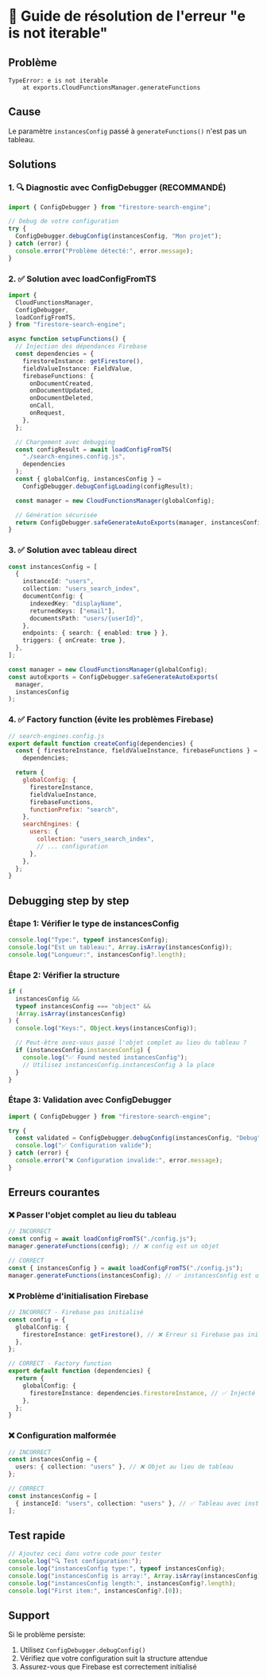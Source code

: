 # 🚨 Guide de résolution de l'erreur "e is not iterable"

## Problème

```
TypeError: e is not iterable
    at exports.CloudFunctionsManager.generateFunctions
```

## Cause

Le paramètre `instancesConfig` passé à `generateFunctions()` n'est pas un tableau.

## Solutions

### 1. 🔍 Diagnostic avec ConfigDebugger (RECOMMANDÉ)

```typescript
import { ConfigDebugger } from "firestore-search-engine";

// Debug de votre configuration
try {
  ConfigDebugger.debugConfig(instancesConfig, "Mon projet");
} catch (error) {
  console.error("Problème détecté:", error.message);
}
```

### 2. ✅ Solution avec loadConfigFromTS

```typescript
import {
  CloudFunctionsManager,
  ConfigDebugger,
  loadConfigFromTS,
} from "firestore-search-engine";

async function setupFunctions() {
  // Injection des dépendances Firebase
  const dependencies = {
    firestoreInstance: getFirestore(),
    fieldValueInstance: FieldValue,
    firebaseFunctions: {
      onDocumentCreated,
      onDocumentUpdated,
      onDocumentDeleted,
      onCall,
      onRequest,
    },
  };

  // Chargement avec debugging
  const configResult = await loadConfigFromTS(
    "./search-engines.config.js",
    dependencies
  );
  const { globalConfig, instancesConfig } =
    ConfigDebugger.debugConfigLoading(configResult);

  const manager = new CloudFunctionsManager(globalConfig);

  // Génération sécurisée
  return ConfigDebugger.safeGenerateAutoExports(manager, instancesConfig);
}
```

### 3. ✅ Solution avec tableau direct

```typescript
const instancesConfig = [
  {
    instanceId: "users",
    collection: "users_search_index",
    documentConfig: {
      indexedKey: "displayName",
      returnedKeys: ["email"],
      documentsPath: "users/{userId}",
    },
    endpoints: { search: { enabled: true } },
    triggers: { onCreate: true },
  },
];

const manager = new CloudFunctionsManager(globalConfig);
const autoExports = ConfigDebugger.safeGenerateAutoExports(
  manager,
  instancesConfig
);
```

### 4. ✅ Factory function (évite les problèmes Firebase)

```javascript
// search-engines.config.js
export default function createConfig(dependencies) {
  const { firestoreInstance, fieldValueInstance, firebaseFunctions } =
    dependencies;

  return {
    globalConfig: {
      firestoreInstance,
      fieldValueInstance,
      firebaseFunctions,
      functionPrefix: "search",
    },
    searchEngines: {
      users: {
        collection: "users_search_index",
        // ... configuration
      },
    },
  };
}
```

## Debugging step by step

### Étape 1: Vérifier le type de instancesConfig

```typescript
console.log("Type:", typeof instancesConfig);
console.log("Est un tableau:", Array.isArray(instancesConfig));
console.log("Longueur:", instancesConfig?.length);
```

### Étape 2: Vérifier la structure

```typescript
if (
  instancesConfig &&
  typeof instancesConfig === "object" &&
  !Array.isArray(instancesConfig)
) {
  console.log("Keys:", Object.keys(instancesConfig));

  // Peut-être avez-vous passé l'objet complet au lieu du tableau ?
  if (instancesConfig.instancesConfig) {
    console.log("✅ Found nested instancesConfig");
    // Utilisez instancesConfig.instancesConfig à la place
  }
}
```

### Étape 3: Validation avec ConfigDebugger

```typescript
import { ConfigDebugger } from "firestore-search-engine";

try {
  const validated = ConfigDebugger.debugConfig(instancesConfig, "Debug");
  console.log("✅ Configuration valide");
} catch (error) {
  console.error("❌ Configuration invalide:", error.message);
}
```

## Erreurs courantes

### ❌ Passer l'objet complet au lieu du tableau

```typescript
// INCORRECT
const config = await loadConfigFromTS("./config.js");
manager.generateFunctions(config); // ❌ config est un objet

// CORRECT
const { instancesConfig } = await loadConfigFromTS("./config.js");
manager.generateFunctions(instancesConfig); // ✅ instancesConfig est un tableau
```

### ❌ Problème d'initialisation Firebase

```typescript
// INCORRECT - Firebase pas initialisé
const config = {
  globalConfig: {
    firestoreInstance: getFirestore(), // ❌ Erreur si Firebase pas initialisé
  },
};

// CORRECT - Factory function
export default function (dependencies) {
  return {
    globalConfig: {
      firestoreInstance: dependencies.firestoreInstance, // ✅ Injecté
    },
  };
}
```

### ❌ Configuration malformée

```typescript
// INCORRECT
const instancesConfig = {
  users: { collection: "users" }, // ❌ Objet au lieu de tableau
};

// CORRECT
const instancesConfig = [
  { instanceId: "users", collection: "users" }, // ✅ Tableau avec instanceId
];
```

## Test rapide

```typescript
// Ajoutez ceci dans votre code pour tester
console.log("🔍 Test configuration:");
console.log("instancesConfig type:", typeof instancesConfig);
console.log("instancesConfig is array:", Array.isArray(instancesConfig));
console.log("instancesConfig length:", instancesConfig?.length);
console.log("First item:", instancesConfig?.[0]);
```

## Support

Si le problème persiste:

1. Utilisez `ConfigDebugger.debugConfig()`
2. Vérifiez que votre configuration suit la structure attendue
3. Assurez-vous que Firebase est correctement initialisé
